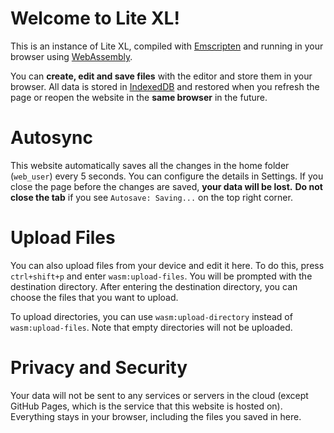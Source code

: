 # Welcome to Lite XL!

This is an instance of Lite XL, compiled with [Emscripten][1] and running
in your browser using [WebAssembly][2].

You can **create, edit and save files** with the editor and store them in
your browser. All data is stored in [IndexedDB][3] and restored when you
refresh the page or reopen the website in the **same browser** in the future.

# Autosync

This website automatically saves all the changes in the home folder
(`web_user`) every 5 seconds. You can configure the details in Settings.
If you close the page before the changes are saved, **your data will be lost.**
**Do not close the tab** if you see `Autosave: Saving...` on the top right corner.

# Upload Files

You can also upload files from your device and edit it here. To do this,
press `ctrl+shift+p` and enter `wasm:upload-files`. You will be prompted with
the destination directory. After entering the destination directory,
you can choose the files that you want to upload.

To upload directories, you can use `wasm:upload-directory`
instead of `wasm:upload-files`. Note that empty directories will not be uploaded.

# Privacy and Security

Your data will not be sent to any services or servers in the cloud
(except GitHub Pages, which is the service that this website is hosted on).
Everything stays in your browser, including the files you saved in here.


[1]: https://emscripten.org/
[2]: https://webassembly.org/
[3]: https://developer.mozilla.org/en-US/docs/Web/API/IndexedDB_API
